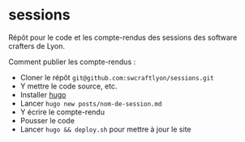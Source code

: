 # sessions

Répôt pour le code et les compte-rendus des sessions des software crafters de Lyon.

Comment publier les compte-rendus :
 * Cloner le répôt `git@github.com:swcraftlyon/sessions.git`
 * Y mettre le code source, etc.
 * Installer [hugo](https://gohugo.io/)
 * Lancer `hugo new posts/nom-de-session.md`
 * Y écrire le compte-rendu
 * Pousser le code
 * Lancer `hugo && deploy.sh` pour mettre à jour le site
